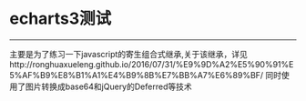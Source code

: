 # echarts3测试
----------
主要是为了练习一下javascript的寄生组合式继承,关于该继承，详见http://ronghuaxueleng.github.io/2016/07/31/%E9%9D%A2%E5%90%91%E5%AF%B9%E8%B1%A1%E4%B9%8B%E7%BB%A7%E6%89%BF/
同时使用了图片转换成base64和jQuery的Deferred等技术
